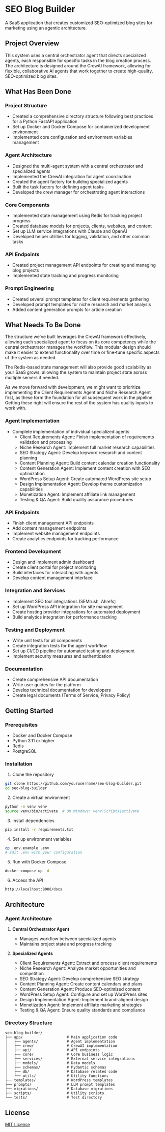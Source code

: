 # SEO Blog Builder

A SaaS application that creates customized SEO-optimized blog sites for marketing using an agentic architecture.

## Project Overview

This system uses a central orchestrator agent that directs specialized agents, each responsible for specific tasks in the blog creation process. The architecture is designed around the CrewAI framework, allowing for flexible, collaborative AI agents that work together to create high-quality, SEO-optimized blog sites.

## What Has Been Done

### Project Structure
- Created a comprehensive directory structure following best practices for a Python FastAPI application
- Set up Docker and Docker Compose for containerized development environment
- Implemented core configuration and environment variables management

### Agent Architecture
- Designed the multi-agent system with a central orchestrator and specialized agents
- Implemented the CrewAI integration for agent coordination
- Created the agent factory for building specialized agents
- Built the task factory for defining agent tasks
- Developed the crew manager for orchestrating agent interactions

### Core Components
- Implemented state management using Redis for tracking project progress
- Created database models for projects, clients, websites, and content
- Set up LLM service integrations with Claude and OpenAI
- Developed helper utilities for logging, validation, and other common tasks

### API Endpoints
- Created project management API endpoints for creating and managing blog projects
- Implemented state tracking and progress monitoring

### Prompt Engineering
- Created several prompt templates for client requirements gathering
- Developed prompt templates for niche research and market analysis
- Added content generation prompts for article creation

## What Needs To Be Done

The structure we've built leverages the CrewAI framework effectively, allowing each specialized agent to focus on its core competency while the central orchestrator manages the workflow. This modular design should make it easier to extend functionality over time or fine-tune specific aspects of the system as needed.

The Redis-based state management will also provide good scalability as your SaaS grows, allowing the system to maintain project state across multiple servers if needed.

As we move forward with development, we might want to prioritize implementing the Client Requirements Agent and Niche Research Agent first, as these form the foundation for all subsequent work in the pipeline. Getting these right will ensure the rest of the system has quality inputs to work with.

### Agent Implementation
- Complete implementation of individual specialized agents:
  - Client Requirements Agent: Finish implementation of requirements validation and processing
  - Niche Research Agent: Implement full market research capabilities
  - SEO Strategy Agent: Develop keyword research and content planning
  - Content Planning Agent: Build content calendar creation functionality
  - Content Generation Agent: Implement content creation with SEO optimization
  - WordPress Setup Agent: Create automated WordPress site setup
  - Design Implementation Agent: Develop theme customization capabilities
  - Monetization Agent: Implement affiliate link management
  - Testing & QA Agent: Build quality assurance procedures

### API Endpoints
- Finish client management API endpoints
- Add content management endpoints
- Implement website management endpoints
- Create analytics endpoints for tracking performance

### Frontend Development
- Design and implement admin dashboard
- Create client portal for project monitoring
- Build interfaces for interacting with agents
- Develop content management interface

### Integration and Services
- Implement SEO tool integrations (SEMrush, Ahrefs)
- Set up WordPress API integration for site management
- Create hosting provider integrations for automated deployment
- Build analytics integration for performance tracking

### Testing and Deployment
- Write unit tests for all components
- Create integration tests for the agent workflow
- Set up CI/CD pipeline for automated testing and deployment
- Implement security measures and authentication

### Documentation
- Create comprehensive API documentation
- Write user guides for the platform
- Develop technical documentation for developers
- Create legal documents (Terms of Service, Privacy Policy)

## Getting Started

### Prerequisites
- Docker and Docker Compose
- Python 3.11 or higher
- Redis
- PostgreSQL

### Installation

1. Clone the repository
```bash
git clone https://github.com/yourusername/seo-blog-builder.git
cd seo-blog-builder
```

2. Create a virtual environment
```bash
python -m venv venv
source venv/bin/activate  # On Windows: venv\Scripts\activate
```

3. Install dependencies
```bash
pip install -r requirements.txt
```

4. Set up environment variables
```bash
cp .env.example .env
# Edit .env with your configuration
```

5. Run with Docker Compose
```bash
docker-compose up -d
```

6. Access the API
```
http://localhost:8000/docs
```

## Architecture

### Agent Architecture

1. **Central Orchestrator Agent**
   - Manages workflow between specialized agents
   - Maintains project state and progress tracking

2. **Specialized Agents**
   - Client Requirements Agent: Extract and process client requirements
   - Niche Research Agent: Analyze market opportunities and competition
   - SEO Strategy Agent: Develop comprehensive SEO strategy
   - Content Planning Agent: Create content calendars and plans
   - Content Generation Agent: Produce SEO-optimized content
   - WordPress Setup Agent: Configure and set up WordPress sites
   - Design Implementation Agent: Implement brand-aligned design
   - Monetization Agent: Implement affiliate marketing strategies
   - Testing & QA Agent: Ensure quality standards and compliance

### Directory Structure

```
seo-blog-builder/
├── app/                    # Main application code
│   ├── agents/             # Agent implementation
│   ├── crew/               # CrewAI implementation
│   ├── api/                # API endpoints
│   ├── core/               # Core business logic
│   ├── services/           # External service integrations
│   ├── models/             # Data models
│   ├── schemas/            # Pydantic schemas
│   ├── db/                 # Database related code
│   └── utils/              # Utility functions
├── templates/              # WordPress templates
├── prompts/                # LLM prompt templates
├── migrations/             # Database migrations
├── scripts/                # Utility scripts
└── tests/                  # Test directory
```

## License

[MIT License](LICENSE)
